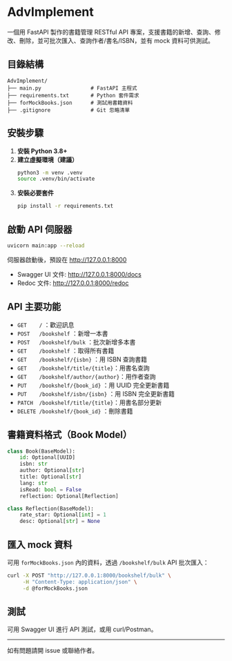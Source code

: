 # AdvImplement

一個用 FastAPI 製作的書籍管理 RESTful API 專案，支援書籍的新增、查詢、修改、刪除，並可批次匯入、查詢作者/書名/ISBN，並有 mock 資料可供測試。

## 目錄結構

```
AdvImplement/
├── main.py                # FastAPI 主程式
├── requirements.txt       # Python 套件需求
├── forMockBooks.json      # 測試用書籍資料
├── .gitignore             # Git 忽略清單
```

## 安裝步驟

1. **安裝 Python 3.8+**
2. **建立虛擬環境（建議）**
   ```sh
   python3 -m venv .venv
   source .venv/bin/activate
   ```
3. **安裝必要套件**
   ```sh
   pip install -r requirements.txt
   ```

## 啟動 API 伺服器

```sh
uvicorn main:app --reload
```

伺服器啟動後，預設在 http://127.0.0.1:8000

- Swagger UI 文件: http://127.0.0.1:8000/docs
- Redoc 文件: http://127.0.0.1:8000/redoc

## API 主要功能

- `GET    /` ：歡迎訊息
- `POST   /bookshelf` ：新增一本書
- `POST   /bookshelf/bulk` ：批次新增多本書
- `GET    /bookshelf` ：取得所有書籍
- `GET    /bookshelf/{isbn}` ：用 ISBN 查詢書籍
- `GET    /bookshelf/title/{title}`：用書名查詢
- `GET    /bookshelf/author/{author}`：用作者查詢
- `PUT    /bookshelf/{book_id}` ：用 UUID 完全更新書籍
- `PUT    /bookshelf/isbn/{isbn}` ：用 ISBN 完全更新書籍
- `PATCH  /bookshelf/title/{title}`：用書名部分更新
- `DELETE /bookshelf/{book_id}` ：刪除書籍

## 書籍資料格式（Book Model）

```python
class Book(BaseModel):
    id: Optional[UUID]
    isbn: str
    author: Optional[str]
    title: Optional[str]
    lang: str
    isRead: bool = False
    reflection: Optional[Reflection]

class Reflection(BaseModel):
    rate_star: Optional[int] = 1
    desc: Optional[str] = None
```

## 匯入 mock 資料

可用 `forMockBooks.json` 內的資料，透過 `/bookshelf/bulk` API 批次匯入：

```sh
curl -X POST "http://127.0.0.1:8000/bookshelf/bulk" \
     -H "Content-Type: application/json" \
     -d @forMockBooks.json
```

## 測試

可用 Swagger UI 進行 API 測試，或用 curl/Postman。

---

如有問題請開 issue 或聯絡作者。
